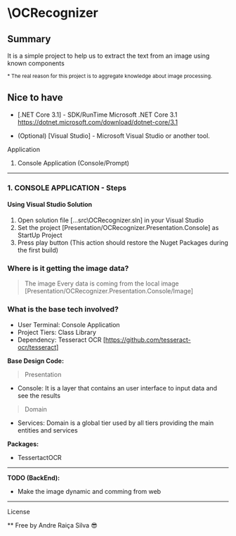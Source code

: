 ﻿# \OCRecognizer

## Summary

It is a simple project to help us to extract the text from an image using known components

<sup>
    * The real reason for this project is to aggregate knowledge about image processing.
</sup>

## Nice to have

* [.NET Core 3.1] - SDK/RunTime Microsoft .NET Core 3.1 <https://dotnet.microsoft.com/download/dotnet-core/3.1>

* (Optional) [Visual Studio] - Microsoft Visual Studio or another tool.

Application
1. Console Application (Console/Prompt)

- - - -

### 1. CONSOLE APPLICATION - Steps

#### **Using Visual Studio Solution**

1) Open solution file [...src\OCRecognizer.sln] in your Visual Studio
2) Set the project [Presentation/OCRecognizer.Presentation.Console] as StartUp Project
3) Press play button (This action should restore the Nuget Packages during the first build)

### **Where is it getting the image data?**

> The image Every data is coming from the local image [Presentation/OCRecognizer.Presentation.Console/Image]

### **What is the base tech involved?**

* User Terminal: Console Application
* Project Tiers: Class Library
* Dependency: Tesseract OCR [https://github.com/tesseract-ocr/tesseract]

**Base Design Code:**
>Presentation

* Console: It is a layer that contains an user interface to input data and see the results

>Domain

* Services: Domain is a global tier used by all tiers providing the main entities and services

**Packages:**

* TessertactOCR

- - - -

**TODO (BackEnd):**

* Make the image dynamic and comming from web

- - - -

License

** Free by Andre Raiça Silva :sunglasses:
